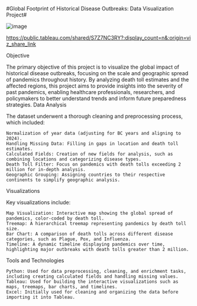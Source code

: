 #Global Footprint of Historical Disease Outbreaks: Data Visualization Project#

![image](https://github.com/user-attachments/assets/9b8c386d-8e95-4e69-aecc-05dd7afdd75d)


https://public.tableau.com/shared/S7Z7NC3RY?:display_count=n&:origin=viz_share_link

Objective

The primary objective of this project is to visualize the global impact of historical disease outbreaks, focusing on the scale and geographic spread of pandemics throughout history. By analyzing death toll estimates and the affected regions, this project aims to provide insights into the severity of past pandemics, enabling healthcare professionals, researchers, and policymakers to better understand trends and inform future preparedness strategies.
Data Analysis

The dataset underwent a thorough cleaning and preprocessing process, which included:

    Normalization of year data (adjusting for BC years and aligning to 2024).
    Handling Missing Data: Filling in gaps in location and death toll estimates.
    Calculated Fields: Creation of new fields for analysis, such as combining locations and categorizing disease types.
    Death Toll Filter: Focus on pandemics with death tolls exceeding 2 million for in-depth analysis.
    Geographic Grouping: Assigning countries to their respective continents to simplify geographic analysis.

Visualizations

Key visualizations include:

    Map Visualization: Interactive map showing the global spread of pandemics, color-coded by death toll.
    Treemap: A hierarchical treemap representing pandemics by death toll size.
    Bar Chart: A comparison of death tolls across different disease categories, such as Plague, Pox, and Influenza.
    Timeline: A dynamic timeline displaying pandemics over time, highlighting major outbreaks with death tolls greater than 2 million.

Tools and Technologies

    Python: Used for data preprocessing, cleaning, and enrichment tasks, including creating calculated fields and handling missing values.
    Tableau: Used for building the interactive visualizations such as maps, treemaps, bar charts, and timelines.
    Excel: Initially used for cleaning and organizing the data before importing it into Tableau.
